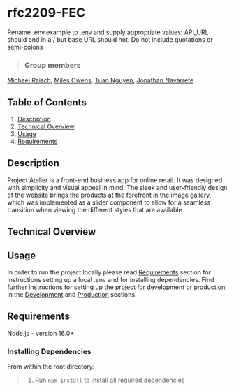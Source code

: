 # rfc2209-FEC

Rename .env.example to .env and supply appropriate values:
API_URL should end in a / but base URL should not.  Do not include quotations or semi-colons

> ### Group members<br>
[Michael Raisch](https://github.com/LikeMike07),
[Miles Owens](https://github.com/milrilowe),
[Tuan Nguyen](https://github.com/TuanNguyen4),
[Jonathan Navarrete](https://github.com/Ragnaric)


[^1]: Click on name to checkout team members GitHub
## Table of Contents

1. [Description](#description)
2. [Technical Overview](#technical-overview)
3. [Usage](#usage)
4. [Requirements](#requirements)


## Description
Project Atelier is a front-end business app for online retail. It was designed with simplicity and visual appeal in mind. The sleek and user-friendly design of the website brings the products at the forefront in the image gallery, which was implemented as a slider component to allow for a seamless transition when viewing the different styles that are available.




## Technical Overview



## Usage
In order to run the project locally please read [Requirements](#requirements) section for instructions setting up a local .env and for installing dependencies. Find further instructions for setting up the project for development or production in the [Development](#development) and [Production](#production) sections.

## Requirements

Node.js - version 16.0+


### Installing Dependencies
From within the root directory:
> 1. Run ```npm install``` to install all required dependencies
